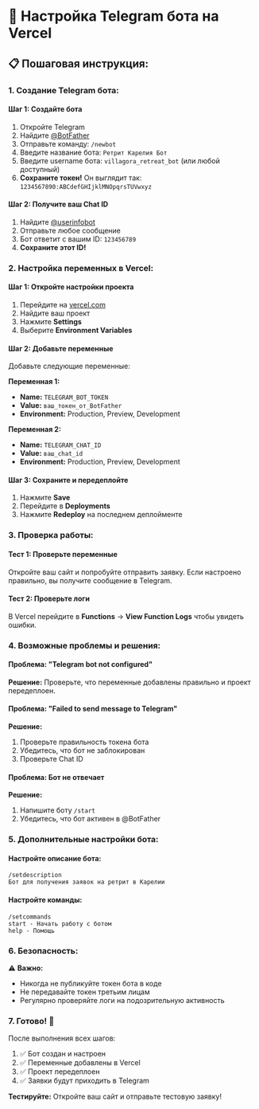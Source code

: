 # 🚀 Настройка Telegram бота на Vercel

## 📋 Пошаговая инструкция:

### 1. **Создание Telegram бота:**

#### Шаг 1: Создайте бота
1. Откройте Telegram
2. Найдите [@BotFather](https://t.me/BotFather)
3. Отправьте команду: `/newbot`
4. Введите название бота: `Ретрит Карелия Бот`
5. Введите username бота: `villagora_retreat_bot` (или любой доступный)
6. **Сохраните токен!** Он выглядит так: `1234567890:ABCdefGHIjklMNOpqrsTUVwxyz`

#### Шаг 2: Получите ваш Chat ID
1. Найдите [@userinfobot](https://t.me/userinfobot)
2. Отправьте любое сообщение
3. Бот ответит с вашим ID: `123456789`
4. **Сохраните этот ID!**

### 2. **Настройка переменных в Vercel:**

#### Шаг 1: Откройте настройки проекта
1. Перейдите на [vercel.com](https://vercel.com)
2. Найдите ваш проект
3. Нажмите **Settings**
4. Выберите **Environment Variables**

#### Шаг 2: Добавьте переменные
Добавьте следующие переменные:

**Переменная 1:**
- **Name:** `TELEGRAM_BOT_TOKEN`
- **Value:** `ваш_токен_от_BotFather`
- **Environment:** Production, Preview, Development

**Переменная 2:**
- **Name:** `TELEGRAM_CHAT_ID`
- **Value:** `ваш_chat_id`
- **Environment:** Production, Preview, Development

#### Шаг 3: Сохраните и передеплойте
1. Нажмите **Save**
2. Перейдите в **Deployments**
3. Нажмите **Redeploy** на последнем деплойменте

### 3. **Проверка работы:**

#### Тест 1: Проверьте переменные
Откройте ваш сайт и попробуйте отправить заявку. Если настроено правильно, вы получите сообщение в Telegram.

#### Тест 2: Проверьте логи
В Vercel перейдите в **Functions** → **View Function Logs** чтобы увидеть ошибки.

### 4. **Возможные проблемы и решения:**

#### Проблема: "Telegram bot not configured"
**Решение:** Проверьте, что переменные добавлены правильно и проект передеплоен.

#### Проблема: "Failed to send message to Telegram"
**Решение:** 
1. Проверьте правильность токена бота
2. Убедитесь, что бот не заблокирован
3. Проверьте Chat ID

#### Проблема: Бот не отвечает
**Решение:**
1. Напишите боту `/start`
2. Убедитесь, что бот активен в @BotFather

### 5. **Дополнительные настройки бота:**

#### Настройте описание бота:
```
/setdescription
Бот для получения заявок на ретрит в Карелии
```

#### Настройте команды:
```
/setcommands
start - Начать работу с ботом
help - Помощь
```

### 6. **Безопасность:**

⚠️ **Важно:**
- Никогда не публикуйте токен бота в коде
- Не передавайте токен третьим лицам
- Регулярно проверяйте логи на подозрительную активность

### 7. **Готово! 🎉**

После выполнения всех шагов:
1. ✅ Бот создан и настроен
2. ✅ Переменные добавлены в Vercel
3. ✅ Проект передеплоен
4. ✅ Заявки будут приходить в Telegram

**Тестируйте:** Откройте ваш сайт и отправьте тестовую заявку!
